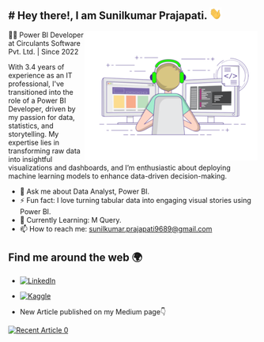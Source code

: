<h2> # Hey there!, I am Sunilkumar Prajapati. <img src="https://github.com/Sunilkpraja/Sunilkpraja/blob/main/Hi.gif" width="25"></h2>

<img align="right" src="https://github.com/Sunilkpraja/Sunilkpraja/blob/main/gif3.gif" width="350"/>

👨‍💻 Power BI Developer at Circulants Software Pvt. Ltd. | Since 2022 

With 3.4 years of experience as an IT professional, I've transitioned into the role of a Power BI Developer, driven by my passion for data, statistics, and storytelling. My expertise lies in transforming raw data into insightful visualizations and dashboards, and I’m enthusiastic about deploying machine learning models to enhance data-driven decision-making.

- 💬 Ask me about Data Analyst, Power BI.
- ⚡ Fun fact: I love turning tabular data into engaging visual stories using Power BI. 
- 📝 Currently Learning: M Query.
- 📫 How to reach me: [sunilkumar.prajapati9689@gmail.com](mailto:sunilkumar.prajapati9689@gmail.com)


## Find me around the web 🌍


- [![LinkedIn](https://img.shields.io/badge/linkedin-%230077B5.svg?style=for-the-badge&logo=linkedin&logoColor=white)](https://www.linkedin.com/in/sunilkumarprajapati/)

- [![Kaggle](https://img.shields.io/badge/kaggle-%230077B5.svg?style=for-the-badge&logo=kaggle&logoColor=white)](https://www.kaggle.com/sunilkprajapati13)

- New Article published on my Medium page👇

<a target="_blank" href="https://github-readme-medium-recent-article.vercel.app/medium/@sunilkumar-prajapati9689/0"><img src="https://github-readme-medium-recent-article.vercel.app/medium/@sunilkumar-prajapati9689/0" alt="Recent Article 0"> 

